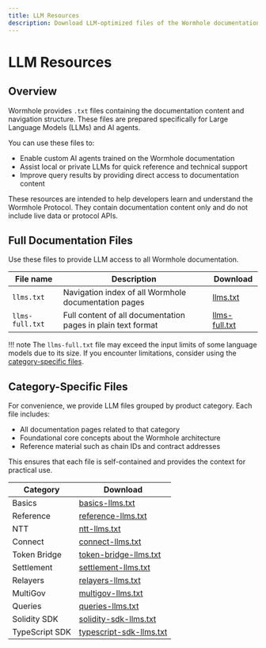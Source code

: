 ```yaml
---
title: LLM Resources
description: Download LLM-optimized files of the Wormhole documentation, including full content and category-specific resources for AI agents.
---
```


# LLM Resources

## Overview

Wormhole provides `.txt` files containing the documentation content and navigation structure. These files are prepared specifically for Large Language Models (LLMs) and AI agents.

You can use these files to:

 - Enable custom AI agents trained on the Wormhole documentation
 - Assist local or private LLMs for quick reference and technical support
 - Improve query results by providing direct access to documentation content

These resources are intended to help developers learn and understand the Wormhole Protocol. They contain documentation content only and do not include live data or protocol APIs.

## Full Documentation Files

Use these files to provide LLM access to all Wormhole documentation.

| File name          | Description                                                  | Download               |
|--------------------|--------------------------------------------------------------|------------------------|
| `llms.txt`         |  Navigation index of all Wormhole documentation pages        |  [llms.txt]()          |
| `llms-full.txt`    |  Full content of all documentation pages in plain text format|  [llms-full.txt]()     |

!!! note
    The `llms-full.txt` file may exceed the input limits of some language models due to its size. If you encounter limitations, consider using the [category-specific files](#category-specific-files).

## Category-Specific Files

For convenience, we provide LLM files grouped by product category. Each file includes:

 - All documentation pages related to that category
 - Foundational core concepts about the Wormhole architecture
 - Reference material such as chain IDs and contract addresses

This ensures that each file is self-contained and provides the context for practical use.

| Category      | Download                     |
|---------------|------------------------------|
| Basics        |  [basics-llms.txt]()         |
| Reference     |  [reference-llms.txt]()      |
| NTT           |  [ntt-llms.txt]()            |
| Connect       |  [connect-llms.txt]()        |
| Token Bridge  |  [token-bridge-llms.txt]()   |
| Settlement    |  [settlement-llms.txt]()     |
| Relayers      |  [relayers-llms.txt]()       |
| MultiGov      |  [multigov-llms.txt]()       |
| Queries       |  [queries-llms.txt]()        |
| Solidity SDK  |  [solidity-sdk-llms.txt]()   |
| TypeScript SDK|  [typescript-sdk-llms.txt]() |